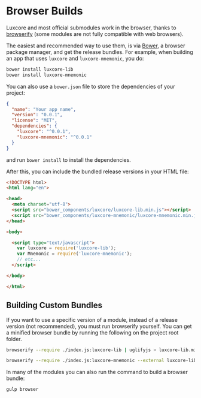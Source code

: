 # Browser Builds
Luxcore and most official submodules work in the browser, thanks to [browserify](http://browserify.org/) (some modules are not fully compatible with web browsers).

The easiest and recommended way to use them, is via [Bower](http://bower.io/), a browser package manager, and get the release bundles. For example, when building an app that uses `luxcore` and `luxcore-mnemonic`, you do:

```sh
bower install luxcore-lib
bower install luxcore-mnemonic
```

You can also use a `bower.json` file to store the dependencies of your project:

```json
{
  "name": "Your app name",
  "version": "0.0.1",
  "license": "MIT",
  "dependencies": {
    "luxcore": "^0.0.1",
    "luxcore-mnemonic": "^0.0.1"
  }
}
```

and run `bower install` to install the dependencies.

After this, you can include the bundled release versions in your HTML file:

```html
<!DOCTYPE html>
<html lang="en">

<head>
  <meta charset="utf-8">
  <script src="bower_components/luxcore/luxcore-lib.min.js"></script>
  <script src="bower_components/luxcore-mnemonic/luxcore-mnemonic.min.js"></script>
</head>

<body>

  <script type="text/javascript">
    var luxcore = require('luxcore-lib');
    var Mnemonic = require('luxcore-mnemonic');
    // etc...
  </script>

</body>

</html>
```

## Building Custom Bundles
If you want to use a specific version of a module, instead of a release version (not recommended), you must run browserify yourself.  You can get a minified browser bundle by running the following on the project root folder.

```sh
browserify --require ./index.js:luxcore-lib | uglifyjs > luxcore-lib.min.js
```

```sh
browserify --require ./index.js:luxcore-mnemonic --external luxcore-lib | uglifyjs > luxcore-mnemonic.min.js
```

In many of the modules you can also run the command to build a browser bundle:
```sh
gulp browser
```
